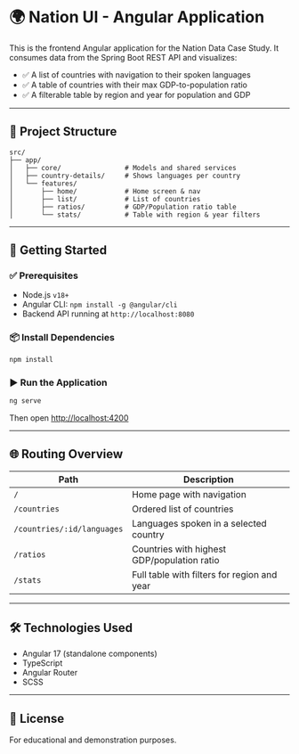 # 🌍 Nation UI - Angular Application

This is the frontend Angular application for the Nation Data Case Study. It consumes data from the Spring Boot REST API and visualizes:

- ✅ A list of countries with navigation to their spoken languages
- ✅ A table of countries with their max GDP-to-population ratio
- ✅ A filterable table by region and year for population and GDP

---

## 📁 Project Structure

```
src/
├── app/
│   ├── core/                # Models and shared services
│   ├── country-details/     # Shows languages per country
│   └── features/
│       ├── home/            # Home screen & nav
│       ├── list/            # List of countries
│       ├── ratios/          # GDP/Population ratio table
│       └── stats/           # Table with region & year filters
```

---

## 🚀 Getting Started

### ✅ Prerequisites

- Node.js `v18+`
- Angular CLI: `npm install -g @angular/cli`
- Backend API running at `http://localhost:8080`

### 📦 Install Dependencies

```bash
npm install
```

### ▶️ Run the Application

```bash
ng serve
```

Then open [http://localhost:4200](http://localhost:4200)

---

## 🌐 Routing Overview

| Path                        | Description                                  |
|-----------------------------|----------------------------------------------|
| `/`                         | Home page with navigation                    |
| `/countries`               | Ordered list of countries                    |
| `/countries/:id/languages` | Languages spoken in a selected country       |
| `/ratios`                 | Countries with highest GDP/population ratio |
| `/stats`                  | Full table with filters for region and year |

---

## 🛠 Technologies Used

- Angular 17 (standalone components)
- TypeScript
- Angular Router
- SCSS

---

## 📄 License

For educational and demonstration purposes.
